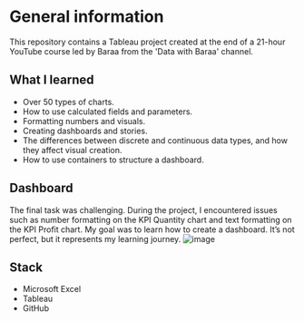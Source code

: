 # General information
This repository contains a Tableau project created at the end of a 21-hour YouTube course led by Baraa from the 'Data with Baraa' channel.


## What I learned
- Over 50 types of charts.
- How to use calculated fields and parameters.
- Formatting numbers and visuals.
- Creating dashboards and stories.
- The differences between discrete and continuous data types, and how they affect visual creation.
- How to use containers to structure a dashboard.

## Dashboard
The final task was challenging. During the project, I encountered issues such as number formatting on the KPI Quantity chart and text formatting on the KPI Profit chart. My goal was to learn how to create a dashboard. It’s not perfect, but it represents my learning journey.
![image](https://github.com/user-attachments/assets/a07fcc57-3cdf-46d4-9fa2-1fabfa5827fe)

## Stack
- Microsoft Excel  
- Tableau
- GitHub

